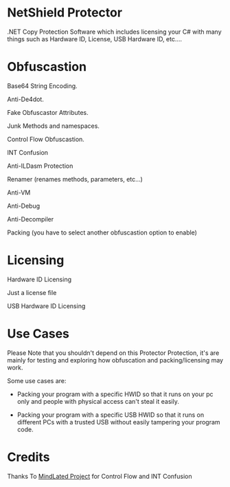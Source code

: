 # NetShield Protector
.NET Copy Protection Software which includes licensing your C# with many things such as Hardware ID, License, USB Hardware ID, etc....
# Obfuscastion
Base64 String Encoding.

Anti-De4dot.

Fake Obfuscastor Attributes.

Junk Methods and namespaces.

Control Flow Obfuscastion.

INT Confusion

Anti-ILDasm Protection

Renamer (renames methods, parameters, etc...)

Anti-VM

Anti-Debug

Anti-Decompiler

Packing (you have to select another obfuscastion option to enable)

# Licensing
Hardware ID Licensing

Just a license file

USB Hardware ID Licensing
# Use Cases
Please Note that you shouldn't depend on this Protector Protection, it's are mainly for testing and exploring how obfuscation and packing/licensing may work.

Some use cases are:

* Packing your program with a specific HWID so that it runs on your pc only and people with physical access can't steal it easily.

* Packing your program with a specific USB HWID so that it runs on different PCs with a trusted USB without easily tampering your program code.
# Credits

Thanks To <a href="https://github.com/Sato-Isolated/MindLated">MindLated Project</a> for Control Flow and INT Confusion

